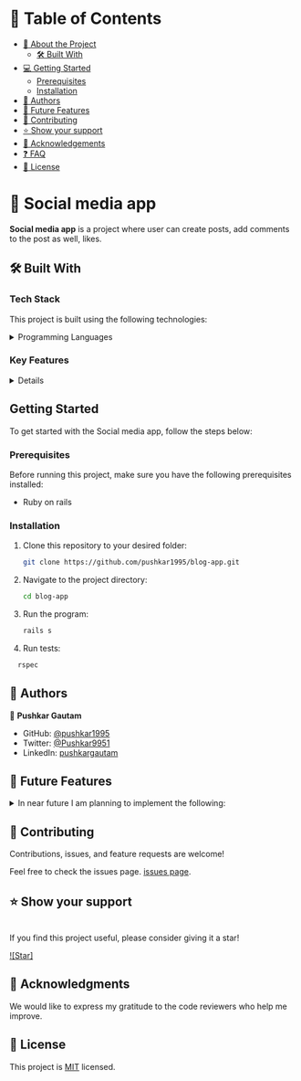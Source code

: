 # 📗 Table of Contents

- [📖 About the Project](#about-project)
  - [🛠 Built With](#built-with)
- [💻 Getting Started](#getting-started)
  - [Prerequisites](#prerequisites)
  - [Installation](#installation)
- [👥 Authors](#authors)
- [🔭 Future Features](#future-features)
- [🤝 Contributing](#contributing)
- [⭐️ Show your support](#support)
- [🙏 Acknowledgements](#acknowledgements)
- [❓ FAQ](#faq)
- [📝 License](#license)

<!-- PROJECT DESCRIPTION -->

# 📖 Social media app <a name="about-project"></a>

**Social media app** is a project where user can create posts, add comments to the post as well, likes.

## 🛠 Built With <a name="built-with"></a>

### Tech Stack

This project is built using the following technologies:

<details>
<summary>Programming Languages</summary>
  <ul>
    <li>Ruby on Rails</li>
  </ul>
</details>

### Key Features <a name="key-features"></a>

<details>
  <ul>
    <li>App has a database</li>
    <li>Database has 4 tables (Users, Posts, Comments, Likes)</li>
  </ul>
</details>


<!-- GETTING STARTED -->

## Getting Started <a name="getting-started"></a>

To get started with the Social media app, follow the steps below:

### Prerequisites

Before running this project, make sure you have the following prerequisites installed:

- Ruby on rails

### Installation <a name="installation"></a>

1. Clone this repository to your desired folder:

   ```sh
   git clone https://github.com/pushkar1995/blog-app.git

2. Navigate to the project directory:

    ```sh
    cd blog-app
3. Run the program:

    ```sh
    rails s
4. Run tests:
  
  ```sh
    rspec 
  ```
<!-- AUTHORS -->

## 👥 Authors <a name="authors"></a>

👤 **Pushkar Gautam**

- GitHub: [@pushkar1995](https://github.com/pushkar1995)
- Twitter: [@Pushkar9951](https://twitter.com/Pushkar9951)
- LinkedIn: [pushkargautam](https://www.linkedin.com/in/pushkar-gautam-94a385271/)


## 🔭 Future Features <a name="future-features"></a>

<details>
<summary>In near future I am planning to implement the following:</summary>
  <ul>
    <li>UI</li>
    <li>Allow user to add posts</li>
    <li>Allow user to add comments and likes</li>
  </ul>
</details>

<!-- CONTRIBUTING -->
## 🤝 Contributing <a name="contributing"></a>

Contributions, issues, and feature requests are welcome!

Feel free to check the issues page.
[issues page](https://github.com/pushkar1995/blog-app/issues).

## ⭐️ Show your support <a name="support"></a>
<br>
If you find this project useful, please consider giving it a star!

[![Star]](https://github.com/pushkar1995/blog-app.git)


<!-- ACKNOWLEDGEMENTS -->
## 🙏 Acknowledgments <a name="acknowledgements"></a>
We would like to express my gratitude to the code reviewers who help me improve.

<!-- LICENSE -->
## 📝 License <a name="license"></a>
This project is [MIT](./LICENSE) licensed.